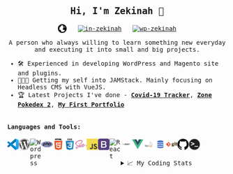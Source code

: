 <samp>
<h2 align="center">Hi, I'm Zekinah 👋</h2>
<p align="center">
<a href="https://www.zekinahlecaros.com/" target="blank"><img align="center" src=https://raw.githubusercontent.com/iconic/open-iconic/master/svg/globe.svg alt="zekinalecaros.com" height="20" width="20" /></a>
&emsp;
<a href="https://ph.linkedin.com/in/zekinah" target="blank"><img align="center" src=https://cdn.jsdelivr.net/npm/simple-icons@3.0.1/icons/linkedin.svg alt="in-zekinah" height="20" width="20" /></a>
  &emsp;
<a href="https://profiles.wordpress.org/zekinah/" target="blank"><img align="center" src=https://cdn.jsdelivr.net/npm/simple-icons@3.0.1/icons/wordpress.svg alt="wp-zekinah" height="20" width="20" /></a>
</p>
<p align="center">
A person who always willing to learn something new everyday and executing it into small and big projects.
</p>

- 🛠 Experienced in developing WordPress and Magento site and plugins.
- 👩🏻‍💻 Getting my self into JAMStack. Mainly focusing on Headless CMS with VueJS.
- 🏆 Latest Projects I've done - **[Covid-19 Tracker](https://github.com/zekinah/pandemiccovid-19)**, **[Zone Pokedex 2](https://github.com/zekinah/zone-pokedex2)**, **[My First Portfolio](https://github.com/zekinah/iamzekinah)** 
<br><br>

#### Languages and Tools:

<img align="left" alt="Visual Studio Code" width="26px" src="https://raw.githubusercontent.com/github/explore/80688e429a7d4ef2fca1e82350fe8e3517d3494d/topics/visual-studio-code/visual-studio-code.png" />
<img align="left" alt="Wordpress" width="26px" src="https://raw.githubusercontent.com/github/explore/80688e429a7d4ef2fca1e82350fe8e3517d3494d/topics/wordpress/wordpress.png" />
<img align="left" alt="Wordpress" width="26px" src="https://avatars.githubusercontent.com/u/168457?s=26" />
<img align="left" alt="PHP" width="26px" src="https://raw.githubusercontent.com/github/explore/80688e429a7d4ef2fca1e82350fe8e3517d3494d/topics/php/php.png" />
<img align="left" alt="HTML5" width="26px" src="https://raw.githubusercontent.com/github/explore/80688e429a7d4ef2fca1e82350fe8e3517d3494d/topics/html/html.png" />
<img align="left" alt="CSS3" width="26px" src="https://raw.githubusercontent.com/github/explore/80688e429a7d4ef2fca1e82350fe8e3517d3494d/topics/css/css.png" />
<img align="left" alt="Sass" width="26px" src="https://raw.githubusercontent.com/github/explore/80688e429a7d4ef2fca1e82350fe8e3517d3494d/topics/sass/sass.png" />
<img align="left" alt="JavaScript" width="26px" src="https://raw.githubusercontent.com/github/explore/80688e429a7d4ef2fca1e82350fe8e3517d3494d/topics/javascript/javascript.png" />
<img align="left" alt="React" width="26px" src="https://raw.githubusercontent.com/github/explore/80688e429a7d4ef2fca1e82350fe8e3517d3494d/topics/bootstrap/bootstrap.png" />
<img align="left" alt="React" width="26px" src="https://avatars.githubusercontent.com/u/22138497?s=26" />
<img align="left" alt="JavaScript" width="26px" src="https://raw.githubusercontent.com/github/explore/80688e429a7d4ef2fca1e82350fe8e3517d3494d/topics/jquery/jquery.png" />
<img align="left" alt="React" width="26px" src="https://raw.githubusercontent.com/github/explore/80688e429a7d4ef2fca1e82350fe8e3517d3494d/topics/vue/vue.png" />
<img align="left" alt="MySQL" width="26px" src="https://raw.githubusercontent.com/github/explore/80688e429a7d4ef2fca1e82350fe8e3517d3494d/topics/mysql/mysql.png" />
<img align="left" alt="SQL" width="26px" src="https://raw.githubusercontent.com/github/explore/80688e429a7d4ef2fca1e82350fe8e3517d3494d/topics/sql/sql.png" />
<img align="left" alt="Git" width="26px" src="https://raw.githubusercontent.com/github/explore/80688e429a7d4ef2fca1e82350fe8e3517d3494d/topics/git/git.png" />
<img align="left" alt="GitHub" width="26px" src="https://raw.githubusercontent.com/github/explore/78df643247d429f6cc873026c0622819ad797942/topics/github/github.png" />
<img align="left" alt="Terminal" width="26px" src="https://raw.githubusercontent.com/github/explore/80688e429a7d4ef2fca1e82350fe8e3517d3494d/topics/terminal/terminal.png" />


<br><br>

<details>
    <summary>📈 My Coding Stats</summary>

<!--START_SECTION:waka-->
![Code Time](http://img.shields.io/badge/Code%20Time-1%2C528%20hrs%2044%20mins-blue)

**🐱 My GitHub Data** 

> 🏆 54 Contributions in the Year 2022
 > 
> 📦 163.7 kB Used in GitHub's Storage 
 > 
> 🚫 Not Opted to Hire
 > 
> 📜 30 Public Repositories 
 > 
> 🔑 31 Private Repositories  
 > 
**I'm a Night 🦉** 

```text
🌞 Morning    64 commits     ██░░░░░░░░░░░░░░░░░░░░░░░   9.05% 
🌆 Daytime    218 commits    ███████░░░░░░░░░░░░░░░░░░   30.83% 
🌃 Evening    277 commits    █████████░░░░░░░░░░░░░░░░   39.18% 
🌙 Night      148 commits    █████░░░░░░░░░░░░░░░░░░░░   20.93%

```
📅 **I'm Most Productive on Thursday** 

```text
Monday       88 commits     ███░░░░░░░░░░░░░░░░░░░░░░   12.45% 
Tuesday      63 commits     ██░░░░░░░░░░░░░░░░░░░░░░░   8.91% 
Wednesday    100 commits    ███░░░░░░░░░░░░░░░░░░░░░░   14.14% 
Thursday     123 commits    ████░░░░░░░░░░░░░░░░░░░░░   17.4% 
Friday       99 commits     ███░░░░░░░░░░░░░░░░░░░░░░   14.0% 
Saturday     113 commits    ████░░░░░░░░░░░░░░░░░░░░░   15.98% 
Sunday       121 commits    ████░░░░░░░░░░░░░░░░░░░░░   17.11%

```


📊 **This Week I Spent My Time On** 

```text
💬 Programming Languages: 
PHP                      14 hrs 23 mins      ██████████████████░░░░░░░   74.59% 
CSS                      2 hrs 20 mins       ███░░░░░░░░░░░░░░░░░░░░░░   12.12% 
JavaScript               2 hrs 12 mins       ██░░░░░░░░░░░░░░░░░░░░░░░   11.42% 
Text                     14 mins             ░░░░░░░░░░░░░░░░░░░░░░░░░   1.25% 
XML                      6 mins              ░░░░░░░░░░░░░░░░░░░░░░░░░   0.58%

```

**I Mostly Code in PHP** 

```text
PHP                      34 repos            ███████████████░░░░░░░░░░   61.82% 
CSS                      7 repos             ███░░░░░░░░░░░░░░░░░░░░░░   12.73% 
JavaScript               5 repos             ██░░░░░░░░░░░░░░░░░░░░░░░   9.09% 
HTML                     5 repos             ██░░░░░░░░░░░░░░░░░░░░░░░   9.09% 
Vue                      4 repos             █░░░░░░░░░░░░░░░░░░░░░░░░   7.27%

```



 Last Updated on 20/04/2022 10:16:21 UTC
<!--END_SECTION:waka-->
</details>
</samp>
